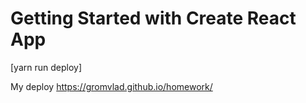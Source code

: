 # Getting Started with Create React App
[yarn run deploy]

My deploy https://gromvlad.github.io/homework/